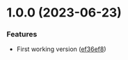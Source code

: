 # 1.0.0 (2023-06-23)


### Features

* First working version ([ef36ef8](https://github.com/technologiestiftung/citylab-sommerfest-bingo/commit/ef36ef82113b994c7f6351711c93c4d61d8ff62c))
